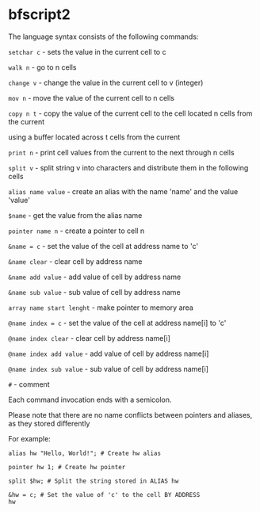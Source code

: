 # bfscript2
The language syntax consists of the following commands:

<code>setchar c</code> - sets the value in the current cell to c 

<code>walk n</code> - go to n cells

<code>change v</code> - change the value in the current cell to v (integer)

<code>mov n</code> - move the value of the current cell to n cells

<code>copy n t</code> - copy the value of the current cell to the cell located n cells from the current

using a buffer located across t cells from the current

<code>print n</code> - print cell values from the current to the next through n cells

<code>split v</code> - split string v into characters and distribute them in the following cells

<code>alias name value</code> - create an alias with the name 'name' and the value 'value'

<code>$name</code> - get the value from the alias name

<code>pointer name n</code> - create a pointer to cell n

<code>&name = c</code> - set the value of the cell at address name to 'c'

<code>&name clear</code> - clear cell by address name

<code>&name add value</code> - add value of cell by address name

<code>&name sub value</code> - sub value of cell by address name

<code>array name start lenght</code> - make pointer to memory area

<code>@name index = c</code> - set the value of the cell at address name\[i\] to 'c'

<code>@name index clear</code> - clear cell by address name\[i\]

<code>@name index add value</code> - add value of cell by address name\[i\]

<code>@name index sub value</code> - sub value of cell by address name\[i\]

<code>\#</code> - comment

Each command invocation ends with a semicolon.

Please note that there are no name conflicts between pointers and aliases, as they stored differently

For example:

<code>alias hw "Hello, World!"; # Create hw alias</code>

<code>pointer hw 1; # Create hw pointer</code>

<code>split $hw; # Split the string stored in ALIAS hw</code>

<code>&hw = c; # Set the value of 'c' to the cell BY ADDRESS hw</code>
